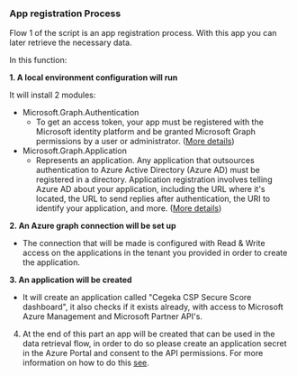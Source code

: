 ### App registration Process

Flow 1 of the script is an app registration process. With this app you can later retrieve the necessary data.

In this function:

**1. A local environment configuration will run**  

It will install 2 modules:

  - Microsoft.Graph.Authentication
    - To get an access token, your app must be registered with the Microsoft identity platform and be granted Microsoft Graph permissions by a user or administrator. ([More details](https://learn.microsoft.com/en-us/graph/auth/auth-concepts))
  - Microsoft.Graph.Application
    - Represents an application. Any application that outsources authentication to Azure Active Directory (Azure AD) must be registered in a directory. Application registration involves telling Azure AD about your application, including the URL where it's located, the URL to send replies after authentication, the URI to identify your application, and more. ([More details](https://learn.microsoft.com/en-us/graph/api/resources/application?view=graph-rest-1.0))

**2. An Azure graph connection will be set up**

- The connection that will be made is configured with Read & Write access on the applications in the tenant you provided in order to create the application.

**3. An application will be created**

- It will create an application called "Cegeka CSP Secure Score dashboard", it also checks if it exists already, with access to Microsoft Azure Management and Microsoft Partner API's.

4. At the end of this part an app will be created that can be used in the data retrieval flow, in order to do so please create an application secret in the Azure Portal and consent to the API permissions. For more information on how to do this [see](https://learn.microsoft.com/en-us/azure/active-directory/develop/howto-create-service-principal-portal#option-2-create-a-new-application-secret).
